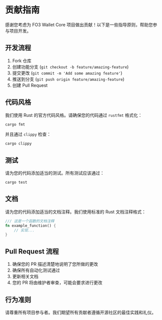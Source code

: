 # 贡献指南

感谢您考虑为 FO3 Wallet Core 项目做出贡献！以下是一些指导原则，帮助您参与项目开发。

## 开发流程

1. Fork 仓库
2. 创建功能分支 (`git checkout -b feature/amazing-feature`)
3. 提交更改 (`git commit -m 'Add some amazing feature'`)
4. 推送到分支 (`git push origin feature/amazing-feature`)
5. 创建 Pull Request

## 代码风格

我们使用 Rust 的官方代码风格。请确保您的代码通过 `rustfmt` 格式化：

```bash
cargo fmt
```

并且通过 `clippy` 检查：

```bash
cargo clippy
```

## 测试

请为您的代码添加适当的测试。所有测试应该通过：

```bash
cargo test
```

## 文档

请为您的代码添加适当的文档注释。我们使用标准的 Rust 文档注释格式：

```rust
/// 这是一个函数的文档注释
fn example_function() {
    // 实现...
}
```

## Pull Request 流程

1. 确保您的 PR 描述清楚地说明了您所做的更改
2. 确保所有自动化测试通过
3. 更新相关文档
4. 您的 PR 将由维护者审查，可能会要求进行更改

## 行为准则

请尊重所有项目参与者。我们期望所有贡献者遵循开源社区的最佳实践和礼仪。
